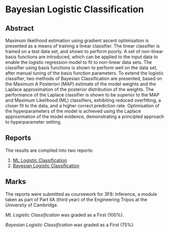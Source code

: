 # Bayesian Logistic Classification
## Abstract
Maximum likelihood estimation using gradient ascent optimisation is presented as a means of training a linear classifier. 
The linear classifier is trained on a test data set, and shown to perform poorly. 
A set of non-linear basis functions are introduced, which can be applied to the input data to enable the logistic regression model to fit to non-linear data sets. 
The classifier using basis functions is shown to perform well on the data set, after manual tuning of the basis function parameters.
To extend the logistic classifier, two methods of Bayesian Classification are presented, based on the Maximum A Posteriori (MAP) estimate of the model weights and the Laplace approximation of the posterior distribution of the weights.
The performance of the Laplace classifier is shown to be superior to the MAP and Maximum Likelihood (ML) classifiers, exhibiting reduced overfitting, a closer fit to the data, and a higher correct prediction rate.
Optimisation of the hyperparameters of the model is achieved using the Laplace approximation of the model evidence, demonstrating a principled approach to hyperparameter setting.

## Reports
The results are compiled into two reports:
1. [ML Logistic Classification](out/ML_Logistic_Classification.pdf)
2. [Bayesian Logistic Classification](out/Bayesian_Logistic_Classification.pdf)

## Marks
The reports were submitted as coursework for 3F8: Inference, a module taken as part of Part IIA (third year) of the Engineering Tripos at the University of Cambridge.

*ML Logistic Classification* was graded as a First (100%).

*Bayesian Logistic Classification* was graded as a First (75%).
